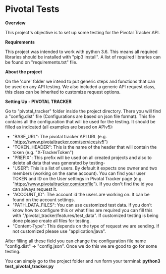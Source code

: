 # Pivotal Tests

**Overview**

This project's objective is to set up some testing for the Pivotal Tracker API.

**Requirements**

This project was intended to work with python 3.6. 
This means all required libraries should be installed with "pip3 install".
A list of required libraries can be found on "requirements.txt" file.

**About the project**

On the 'core' folder we intend to put generic steps and functions that can be used on any API testing. 
We also included a generic API request class, this class can be inherited to customize request options.

**Setting Up - PIVOTAL TRACKER**

Go to "pivotal_tracker" folder inside the project directory.
There you will find a "config.dist" file (Configurations are based on json file format). 
This file contains all the configuration that will be used for the testing.
It should be filled as indicated (all examples are based on APIv5):

* "BASE_URL": The pivotal tracker API URL (e.g. "https://www.pivotaltracker.com/services/v5")
* "TOKEN_HEADER": This is the name of the header that will contain the token (e.g. "X-TrackerToken")
* "PREFIX": This prefix will be used on all created projects and also to delete all data that was generated by testing-
* "USER": This is a list of users. By default it expects one owner and two members (working on the same account). 
You can find your user TOKEN and ID on the User settings in Pivotal Tracker page (e.g. "https://www.pivotaltracker.com/profile"). 
If you don't find the id you can always request it.
* "ACCOUNT_ID": The account id the users are working on. It can be found on the account settings.
* "PATH_DATA_FILES": You can use customized test data. If you don't know how to configure this or what files are required 
you can fill this with "/pivotal_tracker/features/test_data". If customized testing is being done please create all files for testing.
* "Content-Type": This depends on the type of request we are sending. If not customized please use "application/java".

After filling all these field you can change the configuration file name "config.dist" -> "config.json". 
Once we do this we are good to go for some testing. 

You can simply go to the project folder and run form your terminal: **python3 test_pivotal_tracker.py**
